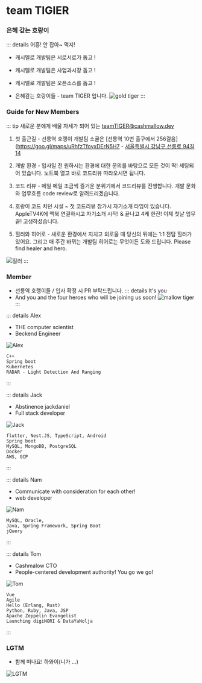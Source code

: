 # team TIGIER
### 은혜 갚는 호랑이
::: details 어흥! 안 잡아~ 먹지!
- 캐시멜로 개발팀은 서로서로가 돕고 !
- 캐시멜로 개발팀은 사업과시장 돕고 !
- 캐시멜로 개발팀은 오픈소스를 돕고 !

- 은혜갚는 호랑이들 - team TIGER 입니다.
![gold tiger](/images/tiger-cute.svg)
:::

### Guide for New Members
::: tip 새로운 분에게 배울 자세가 되어 있는 teamTIGER@cashmallow.dev

1. 첫 출근길 - 선릉역 호랭이 개발팀 소굴은 [선릉역 10번 출구에서 256걸음](https://goo.gl/maps/uRhfzTfoyxDErN5H7 - [서울특별시 강남구 선릉로 94길 14](https://goo.gl/maps/uRhfzTfoyxDErN5H7)

2. 개발 환경 - 입사일 전 원하시는 환경에 대한 문의를 바탕으로 모든 것이 딱! 세팅되어 있습니다. 노트북 열고 바로 코드리뷰 따라오시면 됩니다.

3. 코드 리뷰 - 메일 메일 조금씩 즐거운 분위기에서 코드리뷰를 진행합니다. 개발 문화와 업무흐름 code review로 알려드리겠습니다. 

4. 호랑이 코드 치던 시설 ~ 첫 코드리뷰 참가시 자기소개 타임이 있습니다. AppleTV4K에 맥북 연결하시고 자기소개 시작! & 끝나고 4케 한잔! 이제 첫날 업무 끝! 고생하셨습니다.

5. 힐러와 히어로 - 새로운 환경에서 지치고 외로울 때 당신의 뒤에는 1:1 전담 힐러가 있어요. 그리고 매 주간 바뀌는 개발팀 히어로는 무엇이든 도와 드립니다. Please find healer and hero.

![힐러](https://mblogthumb-phinf.pstatic.net/20160410_240/dldbdgml99_1460288270630thoD3_PNG/%BF%C0%B9%F6%BF%F6%C4%A1-%C8%FA%B7%AF-%C6%F7%BD%BA%C6%C3-%BD%E6%B3%D7%C0%CF.png?type=w2)
:::

### Member
- 선릉역 호랭이들 / 입사 확정 시 PR 부탁드립니다.
::: details <Badge type="warning" text="backend" vertical="top" /> <Badge type="tip" text="frontend" vertical="top" /> It's you
- And you and the four heroes who will be joining us soon!
![mallow tiger](/images/tiger-slamdunk/tiger-slamdunk.006.jpeg)
:::

::: details Alex <Badge type="warning" text="backend" vertical="top" />
- THE computer scientist
- Beckend Engineer

![Alex](/images/tiger-slamdunk/tiger-slamdunk.004.jpeg)
```
C++
Spring boot
Kubernetes
RADAR - Light Detection And Ranging
```
:::

::: details Jack <Badge type="tip" text="frontend" vertical="top" /> <Badge type="warning" text="backend" vertical="top" />
- Abstinence jackdaniel
- Full stack developer

![Jack](/images/tiger-slamdunk/tiger-slamdunk.003.jpeg)
```
flutter, Nest.JS, TypeScript, Android
Spring boot
MySQL, MongoDB, PostgreSQL
Docker
AWS, GCP
```
:::

::: details Nam <Badge type="tip" text="web developer" vertical="top" />
- Communicate with consideration for each other!
- web developer

![Nam](/images/tiger-slamdunk/tiger-slamdunk.001.jpeg)
```
MySQL, Oracle, 
Java, Spring Framework, Spring Boot
jQuery
```
:::

::: details Tom <Badge type="danger" text="CTO" vertical="top" /> <Badge type="danger" text="SRE" vertical="top" /> <Badge type="danger" text="DevRel" vertical="top" />
- Cashmalow CTO
- People-centered development authority! You go we go!

![Tom](/images/tiger-slamdunk/tiger-slamdunk.005.jpeg)
```
Vue
Agile
Hello (Erlang, Rust)
Python, Ruby, Java, JSP
Apache Zeppelin Evangelist
Launching digiNORI & DataYaNolja
```
:::

### LGTM
- 함께 떠나요! 하와이(니가 ...)

![LGTM](https://i.lgtm.fun/28py.png)

<CaptionedImage src="/images/tiger-cute.svg" caption="Caption Example"></CaptionedImage>
